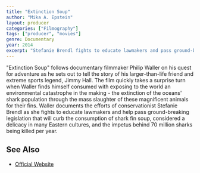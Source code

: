 ```yaml
---
title: "Extinction Soup"
author: "Mika A. Epstein"
layout: producer
categories: ["Filmography"]
tags: ["producer", "movies"]
genre: Documentary
year: 2014
excerpt: "Stefanie Brendl fights to educate lawmakers and pass ground-breaking legislation to curb the consumption of shark fin soup."
---
```


"Extinction Soup" follows documentary filmmaker Philip Waller on his quest for adventure as he sets out to tell the story of his larger-than-life friend and extreme sports legend, Jimmy Hall. The film quickly takes a surprise turn when Waller finds himself consumed with exposing to the world an environmental catastrophe in the making - the extinction of the oceans' shark population through the mass slaughter of these magnificent animals for their fins. Waller documents the efforts of conservationist Stefanie Brendl as she fights to educate lawmakers and help pass ground-breaking legislation that will curb the consumption of shark fin soup, considered a delicacy in many Eastern cultures, and the impetus behind 70 million sharks being killed per year.

## See Also
* [Official Website](http://extinctionsoupmovie.com)
